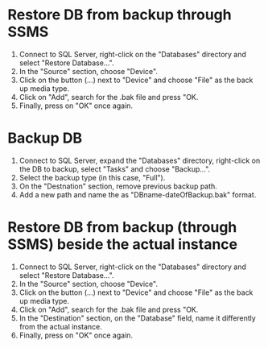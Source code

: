 # Restore DB from  backup through SSMS
1. Connect to SQL Server, right-click on the "Databases" directory and select "Restore Database...".
1. In the "Source" section, choose "Device".
1. Click on the button (...) next to "Device" and choose "File" as the back up media type.
1. Click on "Add", search for the .bak file and press "OK.
1. Finally, press on "OK" once again.

# Backup DB
1. Connect to SQL Server, expand the "Databases" directory, right-click on the DB to backup,
select "Tasks" and choose "Backup...".
1. Select the backup type (in this case, "Full").
1. On the "Destnation" section, remove previous backup path.
1. Add a new path and name the as "DBname-dateOfBackup.bak" format.

# Restore DB from  backup (through SSMS) beside the actual instance
1. Connect to SQL Server, right-click on the "Databases" directory and select "Restore Database...".
1. In the "Source" section, choose "Device".
1. Click on the button (...) next to "Device" and choose "File" as the back up media type.
1. Click on "Add", search for the .bak file and press "OK.
1. In the "Destination" section, on the "Database" field, name it differently from the
actual instance.
1. Finally, press on "OK" once again.


